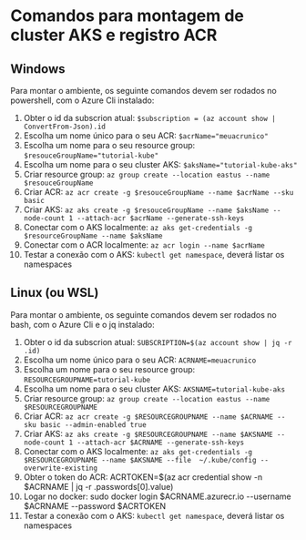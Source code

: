 Comandos para montagem de cluster AKS e registro ACR
====================================================

Windows
-------
Para montar o ambiente, os seguinte comandos devem ser rodados no powershell, com o Azure Cli instalado:

1. Obter o id da subscrion atual: ```$subscription = (az account show | ConvertFrom-Json).id```
2. Escolha um nome único para o seu ACR: ```$acrName="meuacrunico"```
3. Escolha um nome para o seu resource group: ```$resouceGroupName="tutorial-kube"```
4. Escolha um nome para o seu cluster AKS: ```$aksName="tutorial-kube-aks"```
5. Criar resource group: ```az group create --location eastus --name $resouceGroupName```
6. Criar ACR: ```az acr create -g $resouceGroupName --name $acrName --sku basic```
7. Criar AKS: ```az aks create -g $resouceGroupName --name $aksName --node-count 1 --attach-acr $acrName --generate-ssh-keys```
8. Conectar com o AKS localmente: ```az aks get-credentials -g $resourceGroupName --name $aksName```
9. Conectar com o ACR localmente: ```az acr login --name $acrName```
10. Testar a conexão com o AKS: ```kubectl get namespace```, deverá listar os namespaces


Linux (ou WSL)
--------------
Para montar o ambiente, os seguinte comandos devem ser rodados no bash, com o Azure Cli e o jq instalado:

1. Obter o id da subscrion atual: ```SUBSCRIPTION=$(az account show | jq -r .id)```
2. Escolha um nome único para o seu ACR: ```ACRNAME=meuacrunico```
3. Escolha um nome para o seu resource group: ```RESOURCEGROUPNAME=tutorial-kube```
4. Escolha um nome para o seu cluster AKS: ```AKSNAME=tutorial-kube-aks```
5. Criar resource group: ```az group create --location eastus --name $RESOURCEGROUPNAME```
6. Criar ACR: ```az acr create -g $RESOURCEGROUPNAME --name $ACRNAME --sku basic --admin-enabled true```
7. Criar AKS: ```az aks create -g $RESOURCEGROUPNAME --name $AKSNAME --node-count 1 --attach-acr $ACRNAME --generate-ssh-keys```
8. Conectar com o AKS localmente: ```az aks get-credentials -g $RESOURCEGROUPNAME --name $AKSNAME --file  ~/.kube/config --overwrite-existing```
9. Obter o token do ACR: ACRTOKEN=$(az acr credential show -n $ACRNAME | jq -r .passwords[0].value)
10. Logar no docker: sudo docker login $ACRNAME.azurecr.io --username $ACRNAME --password $ACRTOKEN
11. Testar a conexão com o AKS: ```kubectl get namespace```, deverá listar os namespaces
